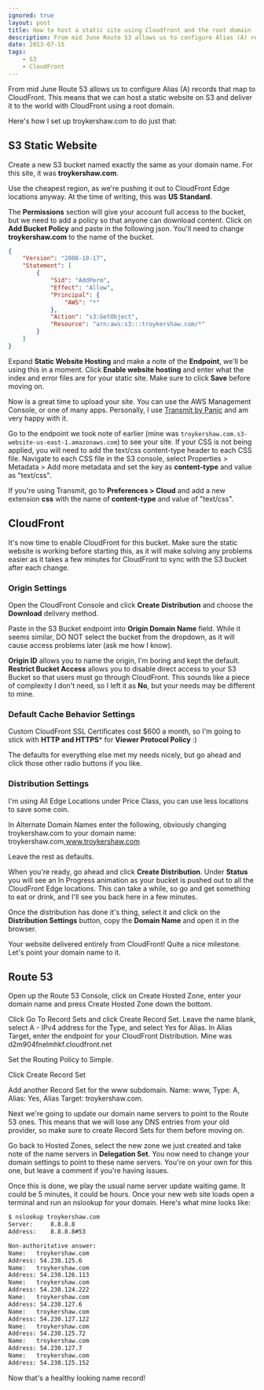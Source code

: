 ```yaml
---
ignored: true
layout: post
title: How to host a static site using Cloudfront and the root domain
description: From mid June Route 53 allows us to configure Alias (A) records that map to CloudFront. This means that we can host a static website on S3 and deliver it to the world with CloudFront using a root domain.
date: 2013-07-15
tags:
	- S3
	- CloudFront
---
```

From mid June Route 53 allows us to configure Alias (A) records that map to CloudFront. This means that we can host a static website on S3 and deliver it to the world with CloudFront using a root domain.

Here's how I set up troykershaw.com to do just that:

## S3 Static Website
Create a new S3 bucket named exactly the same as your domain name. For this site, it was **troykershaw.com**.

Use the cheapest region, as we're pushing it out to CloudFront Edge locations anyway. At the time of writing, this was **US Standard**.

The **Permissions** section will give your account full access to the bucket, but we need to add a policy so that anyone can download content.
Click on **Add Bucket Policy** and paste in the following json. You'll need to change **troykershaw.com** to the name of the bucket.
```json
{
	"Version": "2008-10-17",
	"Statement": [
		{
			"Sid": "AddPerm",
			"Effect": "Allow",
			"Principal": {
				"AWS": "*"
			},
			"Action": "s3:GetObject",
			"Resource": "arn:aws:s3:::troykershaw.com/*"
		}
	]
}
```
Expand **Static Website Hosting** and make a note of the **Endpoint**, we'll be using this in a moment. Click **Enable website hosting** and enter what the index and error files are for your static site. Make sure to click **Save** before moving on.

Now is a great time to upload your site. You can use the AWS Management Console, or one of many apps. Personally, I use [Transmit by Panic]("http://panic.com/transmit/", "Panic") and am very happy with it. 

Go to the endpoint we took note of earlier (mine was `troykershaw.com.s3-website-us-east-1.amazonaws.com`) to see your site. If your CSS is not being applied, you will need to add the text/css content-type header to each CSS file. Navigate to each CSS file in the S3 console, select Properties > Metadata > Add more metadata and set the key as **content-type** and value as "text/css".

If you're using Transmit, go to **Preferences > Cloud** and add a new extension **css** with the name of **content-type** and value of "text/css".

## CloudFront
It's now time to enable CloudFront for this bucket. Make sure the static website is working before starting this, as it will make solving any problems easier as it takes a few minutes for CloudFront to sync with the S3 bucket after each change.

### Origin Settings

Open the CloudFront Console and click **Create Distribution** and choose the **Download** delivery method.

Paste in the S3 Bucket endpoint into **Origin Domain Name** field. While it seems similar, DO NOT select the bucket from the dropdown, as it will cause access problems later (ask me how I know). 

**Origin ID** allows you to name the origin, I'm boring and kept the default. **Restrict Bucket Access** allows you to disable direct access to your S3 Bucket so that users must go through CloudFront. This sounds like a piece of complexity I don't need, so I left it as **No**, but your needs may be different to mine.

### Default Cache Behavior Settings
Custom CloudFront SSL Certificates cost $600 a month, so I'm going to stick with **HTTP and HTTPS*** for **Viewer Protocol Policy** :)

The defaults for everything else met my needs nicely, but go ahead and click those other radio buttons if you like.

### Distribution Settings
I'm using All Edge Locations under Price Class, you can use less locations to save some coin.

In Alternate Domain Names enter the following, obviously changing troykershaw.com to your domain name: troykershaw.com,www.troykershaw.com

Leave the rest as defaults.

When you're ready, go ahead and click **Create Distribution**. Under **Status** you will see an In Progress animation as your bucket is pushed out to all the CloudFront Edge locations. This can take a while, so go and get something to eat or drink, and I'll see you back here in a few minutes.

Once the distribution has done it's thing, select it and click on the **Distribution Settings** button, copy the **Domain Name** and open it in the browser.

Your website delivered entirely from CloudFront! Quite a nice milestone. Let's point your domain name to it.

## Route 53
Open up the Route 53 Console, click on Create Hosted Zone, enter your domain name and press Create Hosted Zone down the bottom.

Click Go To Record Sets and click Create Record Set.
Leave the name blank, select A - IPv4 address for the Type, and select Yes for Alias.
In Alias Target, enter the endpoint for your CloudFront Distribution. Mine was d2m904fnelmhkf.cloudfront.net

Set the Routing Policy to Simple.

Click Create Record Set

Add another Record Set for the www subdomain. Name: www, Type: A, Alias: Yes, Alias Target: troykershaw.com.	

Next we're going to update our domain name servers to point to the Route 53 ones. This means that we will lose any DNS entries from your old provider, so make sure to create Record Sets for them before moving on.

Go back to Hosted Zones, select the new zone we just created and take note of the name servers in **Delegation Set**. You now need to change your domain settings to point to these name servers. You're on your own for this one, but leave a comment if you're having issues.

Once this is done, we play the usual name server update waiting game. It could be 5 minutes, it could be hours. Once your new web site loads open a terminal and run an nslookup for your domain. Here's what mine looks like:

```bash
$ nslookup troykershaw.com
Server:		8.8.8.8
Address:	8.8.8.8#53

Non-authoritative answer:
Name:	troykershaw.com
Address: 54.230.125.6
Name:	troykershaw.com
Address: 54.230.126.113
Name:	troykershaw.com
Address: 54.230.124.222
Name:	troykershaw.com
Address: 54.230.127.6
Name:	troykershaw.com
Address: 54.230.127.122
Name:	troykershaw.com
Address: 54.230.125.72
Name:	troykershaw.com
Address: 54.230.127.7
Name:	troykershaw.com
Address: 54.230.125.152
```
Now that's a healthy looking name record!